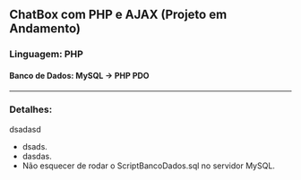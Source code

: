 <h2> ChatBox com PHP e AJAX (Projeto em Andamento)</h2>

 <h3>Linguagem: PHP</h3>

 <h4>Banco de Dados: MySQL -> PHP PDO</h4>
 <hr> 
 
 <h3>Detalhes:</h3>
 
 dsadasd

 <ul>
  <li>dsads.</li>

  <li>dasdas.</li>
  <li>Não esquecer de rodar o ScriptBancoDados.sql no servidor MySQL.</li>
  </ul>
